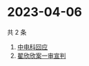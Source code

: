 # 2023-04-06

共 2 条

<!-- BEGIN -->
<!-- 最后更新时间 Thu Apr 06 2023 02:10:42 GMT+0800 (China Standard Time) -->

1. [中电科回应](https://www.zhihu.com/search?q=中电科回应)
1. [翟欣欣案一审宣判](https://www.zhihu.com/search?q=翟欣欣案一审宣判)

<!-- END -->
